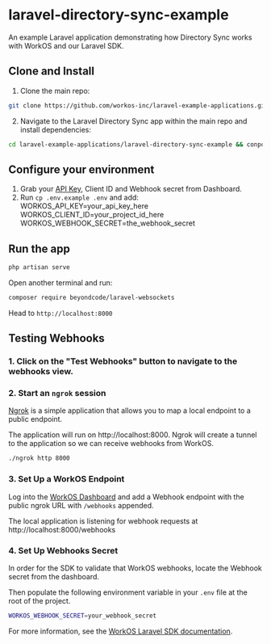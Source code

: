 # laravel-directory-sync-example

An example Laravel application demonstrating how Directory Sync works with WorkOS and our Laravel SDK.

## Clone and Install

1. Clone the main repo:

```sh
git clone https://github.com/workos-inc/laravel-example-applications.git
```

2. Navigate to the Laravel Directory Sync app within the main repo and install dependencies:

```sh
cd laravel-example-applications/laravel-directory-sync-example && conposer i
```

## Configure your environment

1. Grab your [API Key](https://dashboard.workos.com/api-keys), Client ID and Webhook secret from Dashboard.
2. Run `cp .env.example .env` and add:
    WORKOS_API_KEY=your_api_key_here
    WORKOS_CLIENT_ID=your_project_id_here
    WORKOS_WEBHOOK_SECRET=the_webhook_secret

## Run the app

```sh
php artisan serve
```
Open another terminal and run:
```sh
composer require beyondcode/laravel-websockets
```

Head to `http://localhost:8000`

## Testing Webhooks

### 1. Click on the "Test Webhooks" button to navigate to the webhooks view.


### 2. Start an `ngrok` session

[Ngrok](https://ngrok.com/) is a simple application that allows you to map a local endpoint to a public endpoint.

The application will run on http://localhost:8000. Ngrok will create a tunnel to the application so we can receive webhooks from WorkOS.

```sh
./ngrok http 8000
```

### 3. Set Up a WorkOS Endpoint

Log into the [WorkOS Dashboard](https://dashboard.workos.com/webhooks) and add a Webhook endpoint with the public ngrok URL with `/webhooks` appended.

The local application is listening for webhook requests at http://localhost:8000/webhooks

### 4. Set Up Webhooks Secret

In order for the SDK to validate that WorkOS webhooks, locate the Webhook secret from the dashboard.

Then populate the following environment variable in your `.env` file at the root of the project.

```sh
WORKOS_WEBHOOK_SECRET=your_webhook_secret
```

For more information, see the [WorkOS Laravel SDK documentation](https://docs.workos.com/sdk/laravel).

